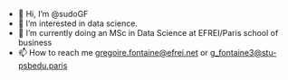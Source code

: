 - 👋 Hi, I’m @sudoGF
- 👀 I’m interested in data science. 
- 🌱 I’m currently doing an MSc in Data Science at EFREI/Paris school of business
- 📫 How to reach me gregoire.fontaine@efrei.net or g_fontaine3@stu-psbedu.paris

<!---
sudoGF/sudoGF is a ✨ special ✨ repository because its `README.md` (this file) appears on your GitHub profile.
You can click the Preview link to take a look at your changes.
--->
